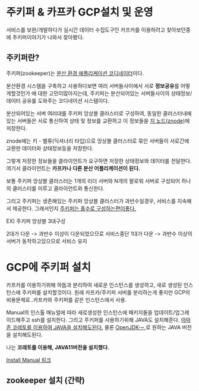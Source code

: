 # 주키퍼 & 카프카 GCP설치 및 운영

서비스를 보완/개발하다가 실시간 데이터 수집도구인 카프카를 이용하려고 찾아보던중에 주키퍼이야기가 나와서 찾아봤다.

## 주키퍼란?

주키퍼(zookeeper)는 <u>분산 환경 애플리케이션 코디네이터</u>이다.

분산환경 시스템을 구축하고 사용하다보면 여러 서버들사이에서 서로 **정보공유**를 어떻게할것인가 에 대한 고민이많아지는데, 주키퍼는 분산되어있는 서버들사이의 상태정보/ 데이터 공유를 도와주는 코디네이션 시스템이다.

분산되어있는 서버 여러대를 주키퍼 앙상블 클러스터로 구성하여, 동일한 클러스터내에 있는 서버들은 서로 통신하여 상태 및 정보를 교환하고 이 정보들을 <u>지 노드(znode)</u>에 저장한다.

znode에는 키 - 밸류(딕셔너리 타입)으로 앙상블 클러스터로 묶인 서버들이 서로간에 교환한 데이터와 상태정보등을 저장한다.

그렇게 저장한 정보들을 클라이언트가 요구하면 저장한 상태정보와 데이터를 전달한다.  여기서 클라이언트는 **카프카나 다른 분산 어플리케이션이 된다.**

보통 주키퍼 앙상블 클러스터는 1개의 리더 서버와 N개의 팔로워 서버로 구성되어 하나의 클러스터를 이루고 클라이언트와 통신한다.

그리고 주키퍼는 생존해있는 주키퍼 앙상블 클러스터가 과반수일경우, 서비스를 지속해서 제공한다.
그래서인지 <u>주키퍼는 홀수로 구성하는편이좋다.</u>

EX) 주키퍼 앙상블 3대구성

2대가 다운 -> 과반수 이상이 다운되었으므로 서비스중단
1대가 다운 -> 과반수 이상의 서버가 동작하고있으므로 서비스 유지


# GCP에 주키퍼 설치

카프카를 이용하기위해 하둡과 분리하여 새로운 인스턴스를 생성하고, 새로 생성된 인스턴스에 주키퍼를 설치할것이다.
원래 카프카/주키퍼 서버를 분리하는게 좋지만 GCP의 비용문제로..카프카와 주키퍼를 같은 인스턴스에서 사용.


Manual의 인스톨 매뉴얼에 따라 새로생성한 인스턴스에 패키지들을 업데이트/업그레이드해주고 ssh를 설치한다.
그리고 주키퍼를 사용하기위해 JAVA도 설치해준다.
<u>아마존 코레토를 이용하여 JAVA을 설치해도된다.</u> 물론 <u>OpenJDK-~,</u>로 원하는 JAVA 버전을 설치해도된다.

나는 **코레토를 이용해, JAVA11버전을 설치했다.**

[Install Manual 링크](https://github.com/LeNaHod/Manuals/blob/master/install_setting_Manual.md)



## zookeeper 설치 (간략)

